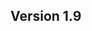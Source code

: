## Version 1.9

```{include} /release-notes/1.9.2.md
```
```{include} /release-notes/1.9.1.md
```
```{include} /release-notes/1.9.0.md
```
